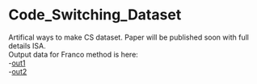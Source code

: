 # Code_Switching_Dataset
Artifical ways to make CS dataset. Paper will be published soon with full details ISA. <br />
Output data for Franco method is here: <br />
  -[out1](https://drive.google.com/file/d/1RgYQw2gQYKOyEDmoh7UxGXkObBH-5gTZ/view?usp=sharing) <br />
  -[out2](https://drive.google.com/file/d/1cJEUIrGZorq_n_g05NRhBWGXrdywxLnQ/view?usp=sharing) <br />
